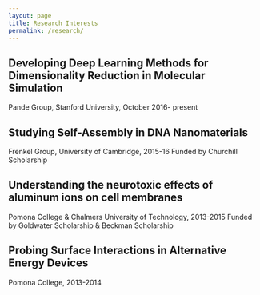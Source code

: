 ```yaml
---
layout: page
title: Research Interests
permalink: /research/
---
```


## Developing Deep Learning Methods for Dimensionality Reduction in Molecular Simulation

Pande Group, Stanford University, October 2016- present

## Studying Self-Assembly in DNA Nanomaterials

Frenkel Group, University of Cambridge, 2015-16
Funded by Churchill Scholarship

## Understanding the neurotoxic effects of aluminum ions on cell membranes

Pomona College & Chalmers University of Technology, 2013-2015
Funded by Goldwater Scholarship & Beckman Scholarship

## Probing Surface Interactions in Alternative Energy Devices

Pomona College, 2013-2014
